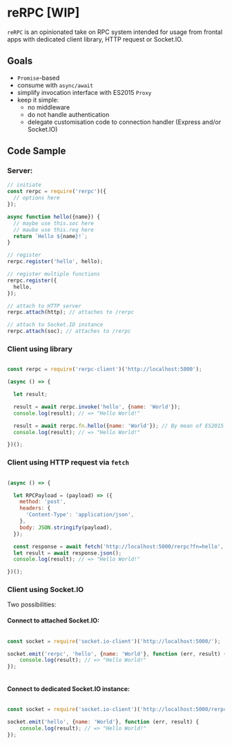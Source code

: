 
reRPC [WIP]
===========

`reRPC` is an opinionated take on RPC system intended for usage from frontal apps with dedicated client library, HTTP request or Socket.IO.

## Goals

- `Promise`-based
- consume with `async/await`
- simplify invocation interface with ES2015 `Proxy`
- keep it simple:
  - no middleware
  - do not handle authentication
  - delegate customisation code to connection handler (Express and/or Socket.IO)

## Code Sample

### Server:

```javascript
// initiate
const rerpc = require('rerpc')({
  // options here
});

async function hello({name}) {
  // maybe use this.soc here
  // maube use this.req here
  return `Hello ${name}!`;
}

// register
rerpc.register('hello', hello);

// register multiple functions
rerpc.register({
  hello,
});

// attach to HTTP server
rerpc.attach(http); // attaches to /rerpc

// attach to Socket.IO instance
rerpc.attach(soc); // attaches to /rerpc

```

### Client using library

```javascript

const rerpc = require('rerpc-client')('http://localhost:5000');

(async () => {

  let result;

  result = await rerpc.invoke('hello', {name: 'World'});
  console.log(result); // => "Hello World!"

  result = await rerpc.fn.hello({name: 'World'}); // By mean of ES2015 Proxy
  console.log(result); // => "Hello World!"

})();
```

### Client using HTTP request via `fetch`

```javascript

(async () => {

  let RPCPayload = (payload) => ({
    method: 'post',
    headers: {
      'Content-Type': 'application/json',
    },
    body: JSON.stringify(payload),
  });

  const response = await fetch('http://localhost:5000/rerpc?fn=hello', RPCPayload({name: 'World'}));
  let result = await response.json();
  console.log(result); // => "Hello World!"

})();

```


### Client using Socket.IO

Two possibilities:

#### Connect to attached Socket.IO:

```javascript

const socket = require('socket.io-client')('http://localhost:5000/');

socket.emit('rerpc', 'hello', {name: 'World'}, function (err, result) {
    console.log(result); // => "Hello World!"
});
  
```

#### Connect to dedicated Socket.IO instance:

```javascript

const socket = require('socket.io-client')('http://localhost:5000/rerpc');

socket.emit('hello', {name: 'World'}, function (err, result) {
    console.log(result); // => "Hello World!"
});
  
```
